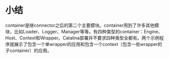 # 小结

container是继connector之后的第二个主要模块。container用到了许多其他模块，比如Loader、Logger、Manager等等。有四种类型的container：Engine、Host、Context和Wrapper。Catalina部署并不要求四种类型全都有。两个示例程序就展示了包含一个单wrapper的应用和包含一个context（包含一些wrapper的子container）的应用。